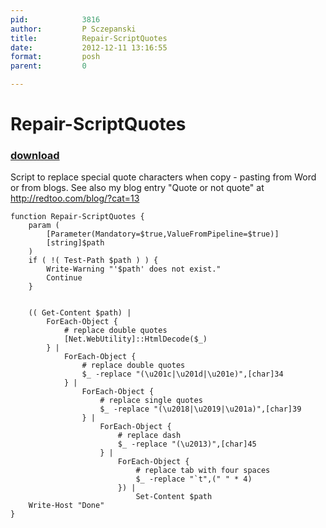```yaml
---
pid:            3816
author:         P Sczepanski
title:          Repair-ScriptQuotes
date:           2012-12-11 13:16:55
format:         posh
parent:         0

---
```


# Repair-ScriptQuotes

### [download](Scripts\3816.ps1)

Script to replace special quote characters when copy - pasting from Word or from blogs.
See also my blog entry "Quote or not quote" at http://redtoo.com/blog/?cat=13

```posh
function Repair-ScriptQuotes {
    param (
        [Parameter(Mandatory=$true,ValueFromPipeline=$true)]
        [string]$path
    )
    if ( !( Test-Path $path ) ) {
        Write-Warning "'$path' does not exist."
        Continue
    }
        

    (( Get-Content $path) |  
        ForEach-Object {
            # replace double quotes
            [Net.WebUtility]::HtmlDecode($_)
        } | 
            ForEach-Object {
                # replace double quotes
                $_ -replace "(\u201c|\u201d|\u201e)",[char]34
            } | 
                ForEach-Object {
                    # replace single quotes
                    $_ -replace "(\u2018|\u2019|\u201a)",[char]39
                } | 
                    ForEach-Object {
                        # replace dash
                        $_ -replace "(\u2013)",[char]45
                    } | 
                        ForEach-Object {
                            # replace tab with four spaces
                            $_ -replace "`t",(" " * 4)
                        }) | 
                            Set-Content $path
    Write-Host "Done"
}

```
